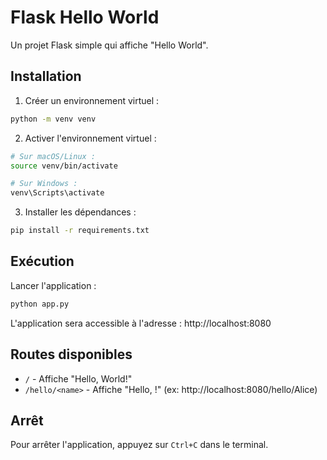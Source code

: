 # Flask Hello World

Un projet Flask simple qui affiche "Hello World".

## Installation

1. Créer un environnement virtuel :
```bash
python -m venv venv
```

2. Activer l'environnement virtuel :
```bash
# Sur macOS/Linux :
source venv/bin/activate

# Sur Windows :
venv\Scripts\activate
```

3. Installer les dépendances :
```bash
pip install -r requirements.txt
```

## Exécution

Lancer l'application :
```bash
python app.py
```

L'application sera accessible à l'adresse : http://localhost:8080

## Routes disponibles

- `/` - Affiche "Hello, World!"
- `/hello/<name>` - Affiche "Hello, <name>!" (ex: http://localhost:8080/hello/Alice)

## Arrêt

Pour arrêter l'application, appuyez sur `Ctrl+C` dans le terminal.
